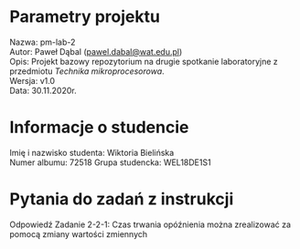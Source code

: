 # Parametry projektu

Nazwa: pm-lab-2  
Autor: Paweł Dąbal (pawel.dabal@wat.edu.pl)  
Opis: Projekt bazowy repozytorium na drugie spotkanie laboratoryjne z przedmiotu _Technika mikroprocesorowa_.  
Wersja: v1.0  
Data: 30.11.2020r.

# Informacje o studencie

Imię i nazwisko studenta:  Wiktoria Bielińska   
Numer albumu:   72518
Grupa studencka:   WEL18DE1S1 

# Pytania do zadań z instrukcji
Odpowiedź 
Zadanie 2-2-1: Czas trwania opóźnienia można zrealizować za pomocą zmiany wartości zmiennych  
